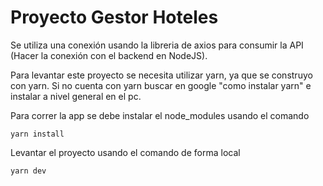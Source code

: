 # Proyecto Gestor Hoteles

Se utiliza una conexión usando la libreria de axios para consumir la API (Hacer la conexión con el backend en NodeJS).

Para levantar este proyecto se necesita utilizar yarn, ya que se construyo con yarn. Si no cuenta con yarn buscar en google "como instalar yarn" e instalar a nivel general en el pc.

Para correr la app se debe instalar el node_modules usando el comando

```
yarn install
```
Levantar el proyecto usando el comando de forma local
```
yarn dev
```